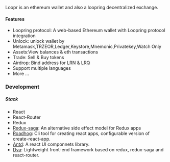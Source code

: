 Loopr is an ethereum wallet and also a loopring decentralized exchange.

#### Features

- Loopring protocol: A web-based Ethereum wallet with Loopring protocol integration
- Unlock: unlock wallet by Metamask,TRZEOR,Ledger,Keystore,Mnemonic,Privatekey,Watch Only
- Assets:View balances & eth transactions 
- Trade: Sell & Buy tokens
- Airdrop: Bind  address for LRN & LRQ
- Support multiple languages
- More ...

### Development 

##### Stack

- React
- React-Router
- Redux
- [Redux-saga]( https://github.com/redux-saga/redux-saga): An alternative side effect model for Redux apps 
- [Roadhog](https://github.com/sorrycc/roadhog): Cli tool for creating react apps, configurable version of create-react-app.
- [Antd](https://github.com/ant-design/ant-design): A react UI componnets library.
- [Dva](https://github.com/dvajs/dva): Lightweight front-end framework based on redux, redux-saga and react-router.

